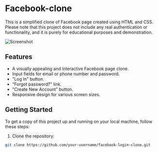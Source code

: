# Facebook-clone

This is a simplified clone of Facebook page created using HTML and CSS. Please note that this project does not include any real authentication or functionality, and it is purely for educational purposes and demonstration.

![Screenshot](screenshot.png)

## Features

- A visually appealing and interactive Facebook page clone.
- Input fields for email or phone number and password.
- "Log In" button.
- "Forgot password?" link.
- "Create New Account" button.
- Responsive design for various screen sizes.

## Getting Started

To get a copy of this project up and running on your local machine, follow these steps:

1. Clone the repository:

```bash
git clone https://github.com/your-username/facebook-login-clone.git
